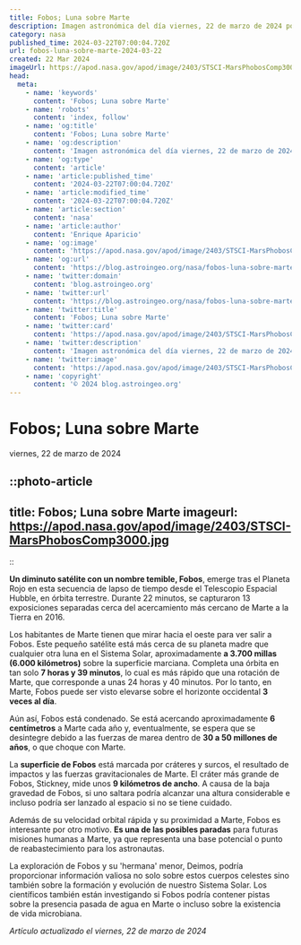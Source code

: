 ```yaml
---
title: Fobos; Luna sobre Marte
description: Imagen astronómica del día viernes, 22 de marzo de 2024 por la NASA; Fobos; Luna sobre Marte
category: nasa
published_time: 2024-03-22T07:00:04.720Z
url: fobos-luna-sobre-marte-2024-03-22
created: 22 Mar 2024
imageUrl: https://apod.nasa.gov/apod/image/2403/STSCI-MarsPhobosComp3000.jpg
head:
  meta:
    - name: 'keywords'
      content: 'Fobos; Luna sobre Marte'
    - name: 'robots'
      content: 'index, follow'
    - name: 'og:title'
      content: 'Fobos; Luna sobre Marte'
    - name: 'og:description'
      content: 'Imagen astronómica del día viernes, 22 de marzo de 2024 por la NASA; Fobos; Luna sobre Marte'
    - name: 'og:type'
      content: 'article'
    - name: 'article:published_time'
      content: '2024-03-22T07:00:04.720Z'
    - name: 'article:modified_time'
      content: '2024-03-22T07:00:04.720Z'
    - name: 'article:section'
      content: 'nasa'
    - name: 'article:author'
      content: 'Enrique Aparicio'
    - name: 'og:image'
      content: 'https://apod.nasa.gov/apod/image/2403/STSCI-MarsPhobosComp3000.jpg'
    - name: 'og:url'
      content: 'https://blog.astroingeo.org/nasa/fobos-luna-sobre-marte-2024-03-22'
    - name: 'twitter:domain'
      content: 'blog.astroingeo.org'
    - name: 'twitter:url'
      content: 'https://blog.astroingeo.org/nasa/fobos-luna-sobre-marte-2024-03-22'
    - name: 'twitter:title'
      content: 'Fobos; Luna sobre Marte'
    - name: 'twitter:card'
      content: 'https://apod.nasa.gov/apod/image/2403/STSCI-MarsPhobosComp3000.jpg'
    - name: 'twitter:description'
      content: 'Imagen astronómica del día viernes, 22 de marzo de 2024 por la NASA; Fobos; Luna sobre Marte'
    - name: 'twitter:image'
      content: 'https://apod.nasa.gov/apod/image/2403/STSCI-MarsPhobosComp3000.jpg'
    - name: 'copyright'
      content: '© 2024 blog.astroingeo.org'
---
```

# Fobos; Luna sobre Marte
viernes, 22 de marzo de 2024


::photo-article
---
title: Fobos; Luna sobre Marte
imageurl: https://apod.nasa.gov/apod/image/2403/STSCI-MarsPhobosComp3000.jpg
---
::



**Un diminuto satélite con un nombre temible, Fobos**, emerge tras el Planeta Rojo en esta secuencia de lapso de tiempo desde el Telescopio Espacial Hubble, en órbita terrestre. Durante 22 minutos, se capturaron 13 exposiciones separadas cerca del acercamiento más cercano de Marte a la Tierra en 2016.

Los habitantes de Marte tienen que mirar hacia el oeste para ver salir a Fobos. Este pequeño satélite está más cerca de su planeta madre que cualquier otra luna en el Sistema Solar, aproximadamente **a 3.700 millas (6.000 kilómetros)** sobre la superficie marciana. Completa una órbita en tan solo **7 horas y 39 minutos**, lo cual es más rápido que una rotación de Marte, que corresponde a unas 24 horas y 40 minutos. Por lo tanto, en Marte, Fobos puede ser visto elevarse sobre el horizonte occidental **3 veces al día**. 

Aún así, Fobos está condenado. Se está acercando aproximadamente **6 centímetros** a Marte cada año y, eventualmente, se espera que se desintegre debido a las fuerzas de marea dentro de **30 a 50 millones de años**, o que choque con Marte.

La **superficie de Fobos** está marcada por cráteres y surcos, el resultado de impactos y las fuerzas gravitacionales de Marte. El cráter más grande de Fobos, Stickney, mide unos **9 kilómetros de ancho**. A causa de la baja gravedad de Fobos, si uno saltara podría alcanzar una altura considerable e incluso podría ser lanzado al espacio si no se tiene cuidado.

Además de su velocidad orbital rápida y su proximidad a Marte, Fobos es interesante por otro motivo. **Es una de las posibles paradas** para futuras misiones humanas a Marte, ya que representa una base potencial o punto de reabastecimiento para los astronautas.

La exploración de Fobos y su 'hermana' menor, Deimos, podría proporcionar información valiosa no solo sobre estos cuerpos celestes sino también sobre la formación y evolución de nuestro Sistema Solar. Los científicos también están investigando si Fobos podría contener pistas sobre la presencia pasada de agua en Marte o incluso sobre la existencia de vida microbiana.

_Artículo actualizado el viernes, 22 de marzo de 2024_